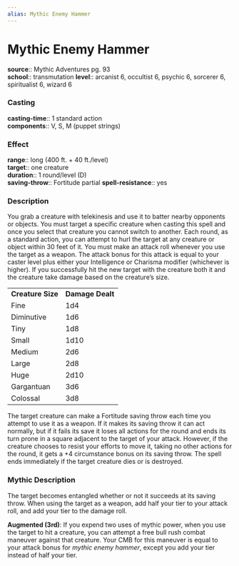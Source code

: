 ```yaml
---
alias: Mythic Enemy Hammer
---
```


# Mythic Enemy Hammer

**source**:: Mythic Adventures pg. 93  
**school**:: transmutation
**level**:: arcanist 6, occultist 6, psychic 6, sorcerer 6, spiritualist 6, wizard 6

### Casting 

**casting-time**:: 1 standard action  
**components**:: V, S, M (puppet strings)

### Effect 

**range**:: long (400 ft. + 40 ft./level)  
**target**:: one creature  
**duration**:: 1 round/level (D)  
**saving-throw**:: Fortitude partial
**spell-resistance**:: yes

### Description 

You grab a creature with telekinesis and use it to batter nearby opponents or objects. You must target a specific creature when casting this spell and once you select that creature you cannot switch to another. Each round, as a standard action, you can attempt to hurl the target at any creature or object within 30 feet of it. You must make an attack roll whenever you use the target as a weapon. The attack bonus for this attack is equal to your caster level plus either your Intelligence or Charisma modifier (whichever is higher). If you successfully hit the new target with the creature both it and the creature take damage based on the creature’s size.  
  

|                   |                  |
|-------------------|------------------|
| **Creature Size** | **Damage Dealt** |
| Fine              | 1d4              |
| Diminutive        | 1d6              |
| Tiny              | 1d8              |
| Small             | 1d10             |
| Medium            | 2d6              |
| Large             | 2d8              |
| Huge              | 2d10             |
| Gargantuan        | 3d6              |
| Colossal          | 3d8              |

  
The target creature can make a Fortitude saving throw each time you attempt to use it as a weapon. If it makes its saving throw it can act normally, but if it fails its save it loses all actions for the round and ends its turn prone in a square adjacent to the target of your attack. However, if the creature chooses to resist your efforts to move it, taking no other actions for the round, it gets a +4 circumstance bonus on its saving throw. The spell ends immediately if the target creature dies or is destroyed.

### Mythic Description

The target becomes entangled whether or not it succeeds at its saving throw. When using the target as a weapon, add half your tier to your attack roll, and add your tier to the damage roll.  
  
**Augmented (3rd)**: If you expend two uses of mythic power, when you use the target to hit a creature, you can attempt a free bull rush combat maneuver against that creature. Your CMB for this maneuver is equal to your attack bonus for *mythic enemy hammer*, except you add your tier instead of half your tier.
